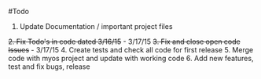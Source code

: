 #Todo

1. Update Documentation / important project files
<del>
2. Fix Todo's in code dated 3/16/15</del> - 3/17/15
<del>
3. Fix and close open code Issues</del> - 3/17/15
4. Create tests and check all code for first release
5. Merge code with myos project and update with working code
6. Add new features, test and fix bugs, release

